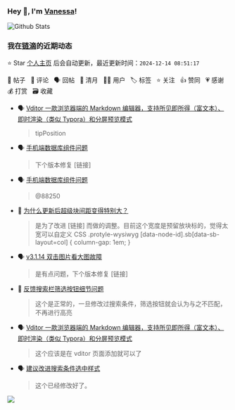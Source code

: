 ### Hey 👋, I'm [Vanessa](http://vanessa.b3log.org/)!

![Github Stats](https://github-readme-stats.vercel.app/api?username=Vanessa219&show_icons=true)

<!--events start -->

### 我在[链滴](https://ld246.com)的近期动态

⭐️ Star [个人主页](https://github.com/Vanessa219/Vanessa219) 后会自动更新，最近更新时间：`2024-12-14 08:51:17`

📝 帖子 &nbsp; 💬 评论 &nbsp; 🗣 回帖 &nbsp; 🌙 清月 &nbsp; 👨‍💻 用户 &nbsp; 🏷️ 标签 &nbsp; ⭐️ 关注 &nbsp; 👍 赞同 &nbsp; 💗 感谢 &nbsp; 💰 打赏 &nbsp; 🗃 收藏

* 🗣 [Vditor 一款浏览器端的 Markdown 编辑器，支持所见即所得（富文本）、即时渲染（类似 Typora）和分屏预览模式](https://ld246.com/article/1549638745630/comment/1734059063620#comments)

  > tipPosition
* 🗣 [手机端数据库组件问题](https://ld246.com/article/1734018624070/comment/1734071287787#comments)

  > 下个版本修复 [链接]
* 🗣 [手机端数据库组件问题](https://ld246.com/article/1734018624070/comment/1734020666837#comments)

  > @88250
* 💬 [为什么更新后超级块间距变得特别大？](https://ld246.com/article/1733980600936/comment/1734051696430#comments)

  > 是为了改进 [链接] 而做的调整。目前这个宽度是预留放块标的，觉得太宽可以自定义 CSS .protyle-wysiwyg [data-node-id].sb[data-sb-layout=col] { column-gap: 1em; }
* 🗣 [v3.1.14 双击图片看大图故障](https://ld246.com/article/1733317172812/comment/1733962912086#comments)

  > 是有点问题，下个版本修复 [链接]
* 💬 [反馈搜索栏筛选按钮细节问题](https://ld246.com/article/1733839904626/comment/1733883159201#comments)

  > 这个是正常的，一旦修改过搜索条件，筛选按钮就会认为与之不匹配，不再进行高亮
* 🗣 [Vditor 一款浏览器端的 Markdown 编辑器，支持所见即所得（富文本）、即时渲染（类似 Typora）和分屏预览模式](https://ld246.com/article/1549638745630/comment/1733715055554#comments)

  > 这个应该是在 vditor 页面添加就可以了
* 🗣 [建议改进搜索条件选中样式](https://ld246.com/article/1733642150153/comment/1733675104549#comments)

  > 这个已经修改好了。


<!--events end -->

<a title="Hits" target="_blank" href="https://github.com/Vanessa219/Vanessa219"><img src="https://hits.b3log.org/Vanessa219/Vanessa219.svg"></a>
